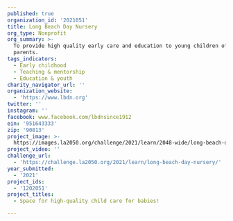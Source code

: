 ```yaml
---
published: true
organization_id: '2021051'
title: Long Beach Day Nursery
org_type: Nonprofit
org_summary: >-
  To provide high quality early care and education to young children of working
  parents.
tags_indicators:
  - Early childhood
  - Teaching & mentorship
  - Education & youth
charity_navigator_url: ''
organization_website:
  - 'https://www.lbdn.org'
twitter: ''
instagram: ''
facebook: www.facebook.com/lbdnsince1912
ein: '951643333'
zip: '90813'
project_image: >-
  https://images.la2050.org/challenge/2021/learn/2048-wide/long-beach-day-nursery.jpg
project_video: ''
challenge_url:
  - 'https://challenge.la2050.org/2021/learn/long-beach-day-nursery/'
year_submitted:
  - '2021'
project_ids:
  - '1202051'
project_titles:
  - Space for high-quality child care for babies!

---
```

